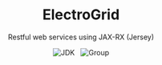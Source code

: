 <div align="center">
  
 <!-- <img src="https://avatars.githubusercontent.com/u/103276444?s=88&v=4"/> -->
  
  # ElectroGrid
  Restful web services using JAX-RX (Jersey)
  
  ![JDK](https://img.shields.io/badge/JDK-%208u241-orange?style=flat)
  &nbsp;
  ![Group](https://img.shields.io/badge/PAF-%20Y3.S1.WE.DS.04__113-green?style=flat)
  
</div>


